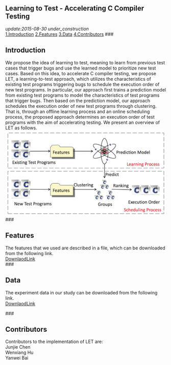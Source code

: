 Learning to Test - Accelerating C Compiler Testing
---
*update:2015-08-30 under_construction*  
[1.Introduction](#1) [2.Features](#2) [3.Data](#3) [4.Contributors](#4)
###<h2 id="1"> Introduction </h2>
We propose the idea of learning to test, meaning to learn from previous test cases that trigger bugs and use the learned model to prioritize new test cases. Based on this idea, to accelerate C compiler testing, we propose LET, a learning-to-test approach, which utilizes the characteristics of existing test programs triggering bugs to schedule the execution order of new test programs. In particular, our approach first trains a prediction model from existing test programs to model the characteristics of test programs that trigger bugs. Then based on the prediction model, our approach schedules the execution order of new test programs through clustering. That is, through an offline learning process and an online scheduling process, the proposed approach determines an execution order of test programs with the aim of accelerating testing. We present an overview of LET as follows.
![](./image/pro.png)
###<h2 id="2"> Features </h2>
The features that we used are described in a file, which can be downloaded from the following link.  
[DownlaodLink](./file/l2t.features.pdf)  
###<h2 id="3"> Data </h2>
The experiment data in our study can be downloaded from the following link.   
[DownlaodLink](./file/l2t.results.xlsx)  

###<h2 id="3"> Contributors </h2>
Contributors to the implementation of LET are:   
Junjie Chen   
Wenxiang Hu   
Yanwei Bai   